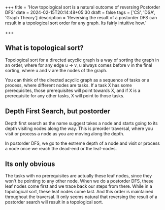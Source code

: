 +++
title = 'How topological sort is a natural outcome of reversing Postorder DFS'
date = 2024-02-15T20:14:48+05:30
draft = false
tags = ['CS', 'DSA', 'Graph Theory']
description = 'Reversing the result of a postorder DFS can result in a topological sort order for any graph. Its fairly intuitive how.'

+++

## What is topological sort?

Topological sort for a directed acyclic graph is a way of sorting the graph in an order, where for any edge u -> v, u always comes before v in the final sorting, where u and v are the nodes of the graph.

You can think of the directed acyclic graph as a sequence of tasks or a process, where different nodes are tasks. If a task X has some prerequisites, those prerequisites will point towards X, and if X is a prerequisite for any other tasks, X will point to those tasks.

## Depth First Search, but postorder

Depth first search as the name suggest takes a node and starts going to its depth visiting nodes along the way. This is preorder traversal, where you visit or process a node as you are moving along the depth.

In postorder DFS, we go to the extreme depth of a node and visit or process a node once we reach the dead-end or the leaf-nodes. 

## Its only obvious

The tasks with no prerequisites are actually these leaf nodes, since they won't be pointing to any other node. When we do a postorder DFS, these leaf nodes come first and we trace back our steps from there. While in a topological sort, these leaf nodes come last. And this order is maintained throughout the traversal. It only seems natural that reversing the result of a postorder search will result in a topological sort.
